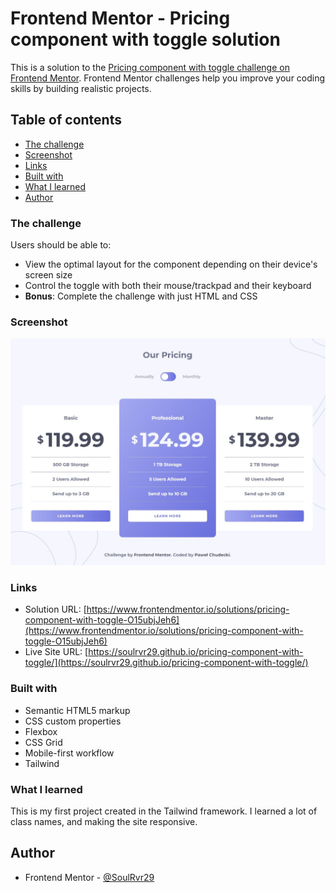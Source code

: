 # Frontend Mentor - Pricing component with toggle solution

This is a solution to the [Pricing component with toggle challenge on Frontend Mentor](https://www.frontendmentor.io/challenges/pricing-component-with-toggle-8vPwRMIC). Frontend Mentor challenges help you improve your coding skills by building realistic projects.

## Table of contents

- [The challenge](#the-challenge)
- [Screenshot](#screenshot)
- [Links](#links)
- [Built with](#built-with)
- [What I learned](#what-i-learned)
- [Author](#author)

### The challenge

Users should be able to:

- View the optimal layout for the component depending on their device's screen size
- Control the toggle with both their mouse/trackpad and their keyboard
- **Bonus**: Complete the challenge with just HTML and CSS

### Screenshot

![](./screenshot.jpeg)

### Links

- Solution URL: [https://www.frontendmentor.io/solutions/pricing-component-with-toggle-O15ubjJeh6](https://www.frontendmentor.io/solutions/pricing-component-with-toggle-O15ubjJeh6)
- Live Site URL: [https://soulrvr29.github.io/pricing-component-with-toggle/](https://soulrvr29.github.io/pricing-component-with-toggle/)

### Built with

- Semantic HTML5 markup
- CSS custom properties
- Flexbox
- CSS Grid
- Mobile-first workflow
- Tailwind

### What I learned

This is my first project created in the Tailwind framework. I learned a lot of class names, and making the site responsive.

## Author

- Frontend Mentor - [@SoulRvr29](https://www.frontendmentor.io/profile/SoulRvr29)
